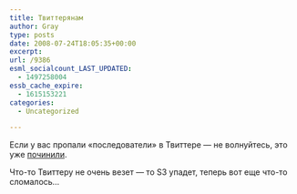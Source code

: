 ```yaml
---
title: Твиттерянам
author: Gray
type: posts
date: 2008-07-24T18:05:35+00:00
excerpt:
url: /9386
esml_socialcount_LAST_UPDATED:
  - 1497258004
essb_cache_expire:
  - 1615153221
categories:
  - Uncategorized

---
```








Если у вас пропали &#171;последователи&#187; в Твиттере &#8212; не волнуйтесь, это уже <a href="http://status.twitter.com/post/43317134/missing-followers" target="_blank">починили</a>.

Что-то Твиттеру не очень везет &#8212; то S3 упадет, теперь вот еще что-то сломалось&#8230;